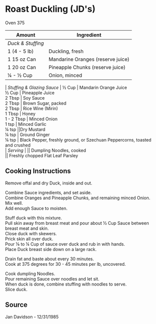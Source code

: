 # Roast Duckling (JD's)  
  
Oven 375  
  
Amount | Ingredient  
|----|----|  
*Duck & Stuffing*|  
1 (4 - 5 lb) | Duckling, fresh  
1 15 oz Can | Mandarine Oranges (reserve juice)  
1 20 oz Can | Pineapple Chunks (reserve juice)  
¼ - ½ Cup | Onion, minced  
  |
*Stuffing & Glazing Sauce*  |
½ Cup | Mandarin Orange Juice  
½ Cup | Pineapple Juice  
2 Tbsp | Soy Sauce  
2 Tbsp | Brown Sugar, packed  
2 Tbsp | Rice Wine (Mirin)  
1 Tbsp | Honey  
1 - 2 Tbsp | Minced Onion  
1 tsp | Minced Garlic  
¼ tsp ||Dry Mustard  
¼ tsp | Ground Ginger  
¼ tsp | Black Pepper, freshly ground, or Szechuan Peppercorns, toasted and crushed  
|
*Serving*  |
|| Dumpling Noodles, cooked  
|| Freshly chopped Flat Leaf Parsley  
  
## Cooking Instructions  
  
Remove offal and dry Duck, inside and out.  
  
Combine Sauce ingredients, and set aside.  
Combine Oranges and Pineapple Chunks, and remaining minced Onion.  
Mix well.  
Add enough Sauce to moisten.  
  
Stuff duck with this mixture.  
Pull skin away from breast meat and pour about ½ Cup Sauce between breast meat and skin.  
Close duck with skewers.  
Prick skin all over duck.  
Pour ⅛ to ¼ Cup of sauce over duck and rub in with hands.  
Place Duck breast side down on a large rack.  
  
Drain fat and baste about every 30 minutes.  
Cook at 375 degrees for 30 - 45 minutes per lb, uncovered.  
  
Cook dumpling Noodles.  
Pour remaining Sauce over noodles and let sit.  
When duck is done, combine stuffing with noodles to serve.  
Slice duck.  
  
## Source  
Jan Davidson - 12/31/1985  
  